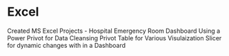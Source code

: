 # Excel
Created MS Excel Projects - Hospital Emergency Room Dashboard
Using a Power Privot for Data Cleansing
Privot Table for Various Visulaization
Slicer for dynamic changes with in a Dashboard
